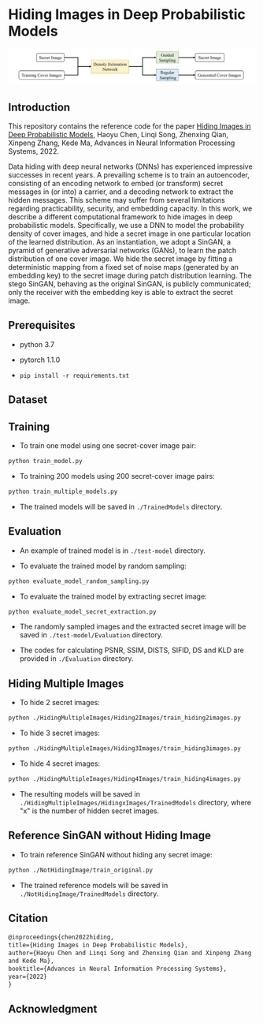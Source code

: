 # Hiding Images in Deep Probabilistic Models

![alt text](./Images/fig-1.png)

## Introduction
This repository contains the reference code for the paper [Hiding Images in Deep Probabilistic Models](https://arxiv.org/abs/2210.02257), Haoyu Chen, Linqi Song, Zhenxing Qian, Xinpeng Zhang, Kede Ma, Advances in Neural Information Processing Systems, 2022.

Data hiding with deep neural networks (DNNs) has experienced impressive successes in recent years. A prevailing scheme is to train an autoencoder, consisting of an encoding network to embed (or transform) secret messages in (or into) a carrier, and a decoding network to extract the hidden messages. This scheme may suffer from several limitations regarding practicability, security, and embedding capacity. In this work, we describe a different computational framework to hide images in deep probabilistic models. Specifically, we use a DNN to model the probability density of cover images, and hide a secret image in one particular location of the learned distribution. As an instantiation, we adopt a SinGAN, a pyramid of generative adversarial networks (GANs), to learn the patch distribution of one cover image. We hide the secret image by fitting a deterministic mapping from a fixed set of noise maps (generated by an embedding key) to the secret image during patch distribution learning. The stego SinGAN, behaving as the original SinGAN, is publicly communicated; only the receiver with the embedding key is able to extract the secret image.

## Prerequisites
* python 3.7

* pytorch 1.1.0

* ``pip install -r requirements.txt``

## Dataset

## Training
* To train one model using one secret-cover image pair: 
```bash
python train_model.py
```

* To training 200 models using 200 secret-cover image pairs: 
```bash
python train_multiple_models.py
```

* The trained models will be saved in ``./TrainedModels`` directory.

## Evaluation
* An example of trained model is in ``./test-model`` directory.

* To evaluate the trained model by random sampling: 
```bash
python evaluate_model_random_sampling.py
```

* To evaluate the trained model by extracting secret image: 
```bash
python evaluate_model_secret_extraction.py
```

* The randomly sampled images and the extracted secret image will be saved in ``./test-model/Evaluation`` directory.

* The codes for calculating PSNR, SSIM, DISTS, SIFID, DS and KLD are provided in ``./Evaluation`` directory.

## Hiding Multiple Images
* To hide 2 secret images: 
```bash
python ./HidingMultipleImages/Hiding2Images/train_hiding2images.py
```

* To hide 3 secret images: 
```bash
python ./HidingMultipleImages/Hiding3Images/train_hiding3images.py
```

* To hide 4 secret images: 
```bash
python ./HidingMultipleImages/Hiding4Images/train_hiding4images.py
```

* The resulting models will be saved in ``./HidingMultipleImages/HidingxImages/TrainedModels`` directory, where "x" is the number of hidden secret images.

## Reference SinGAN without Hiding Image
* To train reference SinGAN without hiding any secret image: 
```bash
python ./NotHidingImage/train_original.py
```

* The trained reference models will be saved in ``./NotHidingImage/TrainedModels`` directory.

## Citation
```
@inproceedings{chen2022hiding,
title={Hiding Images in Deep Probabilistic Models},
author={Haoyu Chen and Linqi Song and Zhenxing Qian and Xinpeng Zhang and Kede Ma},
booktitle={Advances in Neural Information Processing Systems},
year={2022}
}
```
## Acknowledgment
